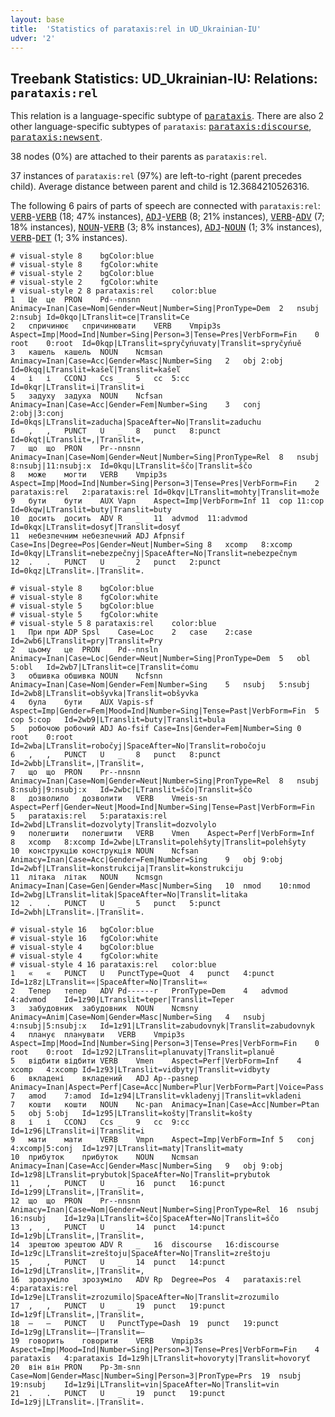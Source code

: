 ```yaml
---
layout: base
title:  'Statistics of parataxis:rel in UD_Ukrainian-IU'
udver: '2'
---
```


## Treebank Statistics: UD_Ukrainian-IU: Relations: `parataxis:rel`

This relation is a language-specific subtype of <tt><a href="uk_iu-dep-parataxis.html">parataxis</a></tt>.
There are also 2 other language-specific subtypes of `parataxis`: <tt><a href="uk_iu-dep-parataxis-discourse.html">parataxis:discourse</a></tt>, <tt><a href="uk_iu-dep-parataxis-newsent.html">parataxis:newsent</a></tt>.

38 nodes (0%) are attached to their parents as `parataxis:rel`.

37 instances of `parataxis:rel` (97%) are left-to-right (parent precedes child).
Average distance between parent and child is 12.3684210526316.

The following 6 pairs of parts of speech are connected with `parataxis:rel`: <tt><a href="uk_iu-pos-VERB.html">VERB</a></tt>-<tt><a href="uk_iu-pos-VERB.html">VERB</a></tt> (18; 47% instances), <tt><a href="uk_iu-pos-ADJ.html">ADJ</a></tt>-<tt><a href="uk_iu-pos-VERB.html">VERB</a></tt> (8; 21% instances), <tt><a href="uk_iu-pos-VERB.html">VERB</a></tt>-<tt><a href="uk_iu-pos-ADV.html">ADV</a></tt> (7; 18% instances), <tt><a href="uk_iu-pos-NOUN.html">NOUN</a></tt>-<tt><a href="uk_iu-pos-VERB.html">VERB</a></tt> (3; 8% instances), <tt><a href="uk_iu-pos-ADJ.html">ADJ</a></tt>-<tt><a href="uk_iu-pos-NOUN.html">NOUN</a></tt> (1; 3% instances), <tt><a href="uk_iu-pos-VERB.html">VERB</a></tt>-<tt><a href="uk_iu-pos-DET.html">DET</a></tt> (1; 3% instances).


~~~ conllu
# visual-style 8	bgColor:blue
# visual-style 8	fgColor:white
# visual-style 2	bgColor:blue
# visual-style 2	fgColor:white
# visual-style 2 8 parataxis:rel	color:blue
1	Це	це	PRON	Pd--nnsnn	Animacy=Inan|Case=Nom|Gender=Neut|Number=Sing|PronType=Dem	2	nsubj	2:nsubj	Id=0kqo|LTranslit=ce|Translit=Ce
2	спричинює	спричинювати	VERB	Vmpip3s	Aspect=Imp|Mood=Ind|Number=Sing|Person=3|Tense=Pres|VerbForm=Fin	0	root	0:root	Id=0kqp|LTranslit=spryčyńuvaty|Translit=spryčyńuě
3	кашель	кашель	NOUN	Ncmsan	Animacy=Inan|Case=Acc|Gender=Masc|Number=Sing	2	obj	2:obj	Id=0kqq|LTranslit=kašeľ|Translit=kašeľ
4	і	і	CCONJ	Ccs	_	5	cc	5:cc	Id=0kqr|LTranslit=i|Translit=i
5	задуху	задуха	NOUN	Ncfsan	Animacy=Inan|Case=Acc|Gender=Fem|Number=Sing	3	conj	2:obj|3:conj	Id=0kqs|LTranslit=zaducha|SpaceAfter=No|Translit=zaduchu
6	,	,	PUNCT	U	_	8	punct	8:punct	Id=0kqt|LTranslit=,|Translit=,
7	що	що	PRON	Pr--nnsnn	Animacy=Inan|Case=Nom|Gender=Neut|Number=Sing|PronType=Rel	8	nsubj	8:nsubj|11:nsubj:x	Id=0kqu|LTranslit=ščo|Translit=ščo
8	може	могти	VERB	Vmpip3s	Aspect=Imp|Mood=Ind|Number=Sing|Person=3|Tense=Pres|VerbForm=Fin	2	parataxis:rel	2:parataxis:rel	Id=0kqv|LTranslit=mohty|Translit=može
9	бути	бути	AUX	Vapn	Aspect=Imp|VerbForm=Inf	11	cop	11:cop	Id=0kqw|LTranslit=buty|Translit=buty
10	досить	досить	ADV	R	_	11	advmod	11:advmod	Id=0kqx|LTranslit=dosyť|Translit=dosyť
11	небезпечним	небезпечний	ADJ	Afpnsif	Case=Ins|Degree=Pos|Gender=Neut|Number=Sing	8	xcomp	8:xcomp	Id=0kqy|LTranslit=nebezpečnyj|SpaceAfter=No|Translit=nebezpečnym
12	.	.	PUNCT	U	_	2	punct	2:punct	Id=0kqz|LTranslit=.|Translit=.

~~~


~~~ conllu
# visual-style 8	bgColor:blue
# visual-style 8	fgColor:white
# visual-style 5	bgColor:blue
# visual-style 5	fgColor:white
# visual-style 5 8 parataxis:rel	color:blue
1	При	при	ADP	Spsl	Case=Loc	2	case	2:case	Id=2wb6|LTranslit=pry|Translit=Pry
2	цьому	це	PRON	Pd--nnsln	Animacy=Inan|Case=Loc|Gender=Neut|Number=Sing|PronType=Dem	5	obl	5:obl	Id=2wb7|LTranslit=ce|Translit=ćomu
3	обшивка	обшивка	NOUN	Ncfsnn	Animacy=Inan|Case=Nom|Gender=Fem|Number=Sing	5	nsubj	5:nsubj	Id=2wb8|LTranslit=obšyvka|Translit=obšyvka
4	була	бути	AUX	Vapis-sf	Aspect=Imp|Gender=Fem|Mood=Ind|Number=Sing|Tense=Past|VerbForm=Fin	5	cop	5:cop	Id=2wb9|LTranslit=buty|Translit=bula
5	робочою	робочий	ADJ	Ao-fsif	Case=Ins|Gender=Fem|Number=Sing	0	root	0:root	Id=2wba|LTranslit=robočyj|SpaceAfter=No|Translit=robočoju
6	,	,	PUNCT	U	_	8	punct	8:punct	Id=2wbb|LTranslit=,|Translit=,
7	що	що	PRON	Pr--nnsnn	Animacy=Inan|Case=Nom|Gender=Neut|Number=Sing|PronType=Rel	8	nsubj	8:nsubj|9:nsubj:x	Id=2wbc|LTranslit=ščo|Translit=ščo
8	дозволило	дозволити	VERB	Vmeis-sn	Aspect=Perf|Gender=Neut|Mood=Ind|Number=Sing|Tense=Past|VerbForm=Fin	5	parataxis:rel	5:parataxis:rel	Id=2wbd|LTranslit=dozvolyty|Translit=dozvolylo
9	полегшити	полегшити	VERB	Vmen	Aspect=Perf|VerbForm=Inf	8	xcomp	8:xcomp	Id=2wbe|LTranslit=polehšyty|Translit=polehšyty
10	конструкцію	конструкція	NOUN	Ncfsan	Animacy=Inan|Case=Acc|Gender=Fem|Number=Sing	9	obj	9:obj	Id=2wbf|LTranslit=konstrukcija|Translit=konstrukciju
11	літака	літак	NOUN	Ncmsgn	Animacy=Inan|Case=Gen|Gender=Masc|Number=Sing	10	nmod	10:nmod	Id=2wbg|LTranslit=litak|SpaceAfter=No|Translit=litaka
12	.	.	PUNCT	U	_	5	punct	5:punct	Id=2wbh|LTranslit=.|Translit=.

~~~


~~~ conllu
# visual-style 16	bgColor:blue
# visual-style 16	fgColor:white
# visual-style 4	bgColor:blue
# visual-style 4	fgColor:white
# visual-style 4 16 parataxis:rel	color:blue
1	«	«	PUNCT	U	PunctType=Quot	4	punct	4:punct	Id=1z8z|LTranslit=«|SpaceAfter=No|Translit=«
2	Тепер	тепер	ADV	Pd------r	PronType=Dem	4	advmod	4:advmod	Id=1z90|LTranslit=teper|Translit=Teper
3	забудовник	забудовник	NOUN	Ncmsny	Animacy=Anim|Case=Nom|Gender=Masc|Number=Sing	4	nsubj	4:nsubj|5:nsubj:x	Id=1z91|LTranslit=zabudovnyk|Translit=zabudovnyk
4	планує	планувати	VERB	Vmpip3s	Aspect=Imp|Mood=Ind|Number=Sing|Person=3|Tense=Pres|VerbForm=Fin	0	root	0:root	Id=1z92|LTranslit=planuvaty|Translit=planuě
5	відбити	відбити	VERB	Vmen	Aspect=Perf|VerbForm=Inf	4	xcomp	4:xcomp	Id=1z93|LTranslit=vidbyty|Translit=vidbyty
6	вкладені	вкладений	ADJ	Ap--pasnep	Animacy=Inan|Aspect=Perf|Case=Acc|Number=Plur|VerbForm=Part|Voice=Pass	7	amod	7:amod	Id=1z94|LTranslit=vkladenyj|Translit=vkladeni
7	кошти	кошти	NOUN	Nc-pan	Animacy=Inan|Case=Acc|Number=Ptan	5	obj	5:obj	Id=1z95|LTranslit=košty|Translit=košty
8	і	і	CCONJ	Ccs	_	9	cc	9:cc	Id=1z96|LTranslit=i|Translit=i
9	мати	мати	VERB	Vmpn	Aspect=Imp|VerbForm=Inf	5	conj	4:xcomp|5:conj	Id=1z97|LTranslit=maty|Translit=maty
10	прибуток	прибуток	NOUN	Ncmsan	Animacy=Inan|Case=Acc|Gender=Masc|Number=Sing	9	obj	9:obj	Id=1z98|LTranslit=prybutok|SpaceAfter=No|Translit=prybutok
11	,	,	PUNCT	U	_	16	punct	16:punct	Id=1z99|LTranslit=,|Translit=,
12	що	що	PRON	Pr--nnsnn	Animacy=Inan|Case=Nom|Gender=Neut|Number=Sing|PronType=Rel	16	nsubj	16:nsubj	Id=1z9a|LTranslit=ščo|SpaceAfter=No|Translit=ščo
13	,	,	PUNCT	U	_	14	punct	14:punct	Id=1z9b|LTranslit=,|Translit=,
14	зрештою	зрештою	ADV	R	_	16	discourse	16:discourse	Id=1z9c|LTranslit=zreštoju|SpaceAfter=No|Translit=zreštoju
15	,	,	PUNCT	U	_	14	punct	14:punct	Id=1z9d|LTranslit=,|Translit=,
16	зрозуміло	зрозуміло	ADV	Rp	Degree=Pos	4	parataxis:rel	4:parataxis:rel	Id=1z9e|LTranslit=zrozumilo|SpaceAfter=No|Translit=zrozumilo
17	,	,	PUNCT	U	_	19	punct	19:punct	Id=1z9f|LTranslit=,|Translit=,
18	–	–	PUNCT	U	PunctType=Dash	19	punct	19:punct	Id=1z9g|LTranslit=–|Translit=–
19	говорить	говорити	VERB	Vmpip3s	Aspect=Imp|Mood=Ind|Number=Sing|Person=3|Tense=Pres|VerbForm=Fin	4	parataxis	4:parataxis	Id=1z9h|LTranslit=hovoryty|Translit=hovoryť
20	він	він	PRON	Pp-3m-snn	Case=Nom|Gender=Masc|Number=Sing|Person=3|PronType=Prs	19	nsubj	19:nsubj	Id=1z9i|LTranslit=vin|SpaceAfter=No|Translit=vin
21	.	.	PUNCT	U	_	19	punct	19:punct	Id=1z9j|LTranslit=.|Translit=.

~~~


